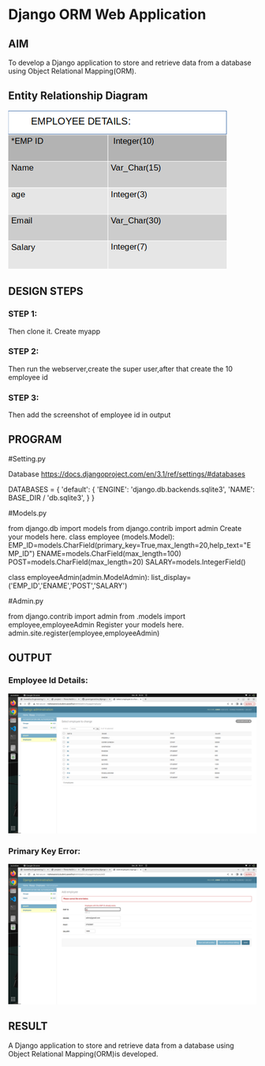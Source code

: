 # Django ORM Web Application

## AIM
To develop a Django application to store and retrieve data from a database using Object Relational Mapping(ORM).

## Entity Relationship Diagram

![Employee_Id_Details](./image/Employee.png)

## DESIGN STEPS

### STEP 1:

Then clone it. Create myapp

### STEP 2:

Then run the webserver,create the super user,after that create the 10 employee id

### STEP 3:

Then add the screenshot of employee id in output


## PROGRAM

#Setting.py

Database
https://docs.djangoproject.com/en/3.1/ref/settings/#databases

DATABASES = {
    'default': {
        'ENGINE': 'django.db.backends.sqlite3',
        'NAME': BASE_DIR / 'db.sqlite3',
    }
}

#Models.py

from django.db import models
from django.contrib import admin
Create your models here.
class employee (models.Model):
    EMP_ID=models.CharField(primary_key=True,max_length=20,help_text="EMP_ID")
    ENAME=models.CharField(max_length=100)
    POST=models.CharField(max_length=20)
    SALARY=models.IntegerField()

class employeeAdmin(admin.ModelAdmin):
    list_display=('EMP_ID','ENAME','POST','SALARY')    

#Admin.py

from django.contrib import admin
from .models import employee,employeeAdmin
Register your models here.
admin.site.register(employee,employeeAdmin)


## OUTPUT

### Employee Id Details:

![Employee_Id_Details](./image/employeedetails.jpeg)

### Primary Key Error:

![Primary_Key_Error](./image/Error.jpeg)


## RESULT

A Django application to store and retrieve data from a database using Object Relational Mapping(ORM)is developed.


